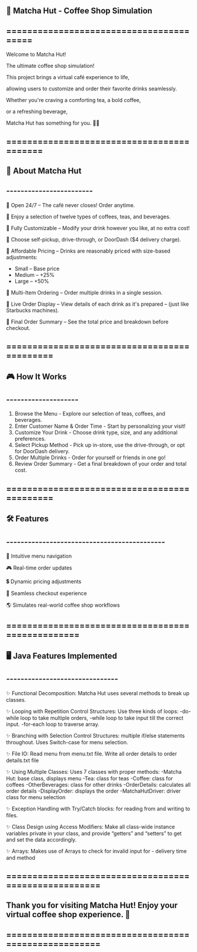 ## 🍵 Matcha Hut - Coffee Shop Simulation

## ========================================

Welcome to Matcha Hut! 

The ultimate coffee shop simulation! 

This project brings a virtual café experience to life, 

allowing users to customize and order their favorite drinks seamlessly. 

Whether you're craving a comforting tea, a bold coffee, 

or a refreshing beverage, 

Matcha Hut has something for you. 🍡✨

## ==========================================

## 🍰  About Matcha Hut
## ------------------------

🍮 Open 24/7 – The café never closes! Order anytime. 

🍮 Enjoy a selection of twelve types of coffees, teas, and beverages. 

🍮 Fully Customizable – Modify your drink however you like, at no extra cost! 

🍮 Choose self-pickup, drive-through, or DoorDash ($4 delivery charge). 

🍮 Affordable Pricing – Drinks are reasonably priced with size-based adjustments:
  - Small – Base price
  - Medium – +25%
  - Large – +50%
  
🍮 Multi-Item Ordering – Order multiple drinks in a single session. 

🍮 Live Order Display – View details of each drink as it's prepared 
                     – (just like Starbucks machines). 
                     
🍮 Final Order Summary – See the total price and breakdown before checkout. 

           
## ============================================

## 🎮 How It Works
## --------------------

1. Browse the Menu - Explore our selection of teas, coffees, and beverages. 
2. Enter Customer Name & Order Time - Start by personalizing your visit! 
3. Customize Your Drink - Choose drink type, size, and any additional preferences. 
4. Select Pickup Method - Pick up in-store, use the drive-through, or opt for DoorDash delivery.
5. Order Multiple Drinks - Order for yourself or friends in one go! 
6. Review Order Summary - Get a final breakdown of your order and total cost. 


## ============================================
## 🛠️ Features
## --------------------------------------------

📜 Intuitive menu navigation 
 
🎮 Real-time order updates   

💲 Dynamic pricing adjustments  
 
🛒  Seamless checkout experience  

🌎 Simulates real-world coffee shop workflows 


## =================================================


## 🖥️ Java Features Implemented
## -------------------------------

✨ Functional Decomposition: Matcha Hut uses several methods to break up classes.

✨ Looping with Repetition Control Structures: Use three kinds of loops: 
                                              -do-while loop to take multiple orders,
                                              -while loop to take input till the correct input.
                                              -for-each loop to traverse array.
  
✨ Branching with Selection Control Structures: multiple if/else statements throughout.
   Uses Switch-case for menu selection.

✨ File IO: Read menu from menu.txt file. Write all order details to order details.txt file 

✨ Using Multiple Classes: Uses 7 classes with proper methods:
                           -Matcha Hut: base class, displays menu
                           -Tea: class for teas
                           -Coffee: class for coffees
                           -OtherBeverages: class for other drinks
                           -OrderDetails: calculates all order details
                           -DisplayOrder: displays the order
                           -MatchaHutDriver: driver class for menu selection
                           
✨ Exception Handling with Try/Catch blocks: for reading from and writing to files.

✨ Class Design using Access Modifiers: Make all class-wide instance variables private in
   your class, and provide “getters” and “setters” to get and set the data accordingly.

✨ Arrays: Makes use of Arrays to check for invalid input for
           - delivery time and method

## =====================================================

## Thank you for visiting Matcha Hut! Enjoy your virtual coffee shop experience. 🌿

## =====================================================

